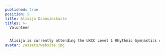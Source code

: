 ```yaml
---
published: true
position: 5
title: Alisija Dabasinskaite
titles: >-
  Volunteer


  Alisija is currently attending the UKCC Level 1 Rhythmic Gymnastics coaching course and the UKCC Level 1 Rhythmic Gymnastics Judge
avatar: /assets/website.jpg
---
```


